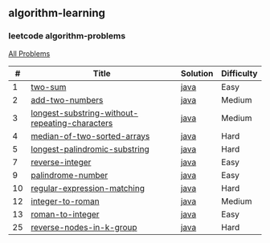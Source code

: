 ## algorithm-learning

### leetcode algorithm-problems

[All Problems](https://leetcode.com/problemset/all/)

| # | Title | Solution | Difficulty |
|---| ----- | -------- | ---------- |
|1|[two-sum](https://leetcode.com/problems/two-sum/)| [java](./leetcode/src/main/java/TwoSum.java)|Easy|
|2|[add-two-numbers](https://leetcode.com/problems/add-two-numbers/)| [java](./leetcode/src/main/java/AddTwoNumbers.java)|Medium|
|3|[longest-substring-without-repeating-characters](https://leetcode.com/problems/longest-substring-without-repeating-characters/)| [java](./leetcode/src/main/java/LongestSubstringWithoutRepeatingCharacters.java)|Medium|
|4|[median-of-two-sorted-arrays](https://leetcode.com/problems/median-of-two-sorted-arrays/)| [java](./leetcode/src/main/java/MedianOfTwoSortedArrays.java)|Hard|
|5|[longest-palindromic-substring](https://leetcode.com/problems/longest-palindromic-substring/)| [java](./leetcode/src/main/java/LongestPalindromicSubstring.java)|Hard|
|7|[reverse-integer](https://leetcode.com/problems/reverse-integer/)| [java](./leetcode/src/main/java/ReverseInteger.java)|Easy|
|9|[palindrome-number](https://leetcode.com/problems/palindrome-number/)| [java](./leetcode/src/main/java/PalindromeNumber.java)|Easy|
|10|[regular-expression-matching](https://leetcode.com/problems/regular-expression-matching/)| [java](./leetcode/src/main/java/RegularExpressionMatching.java)|Hard|
|12|[integer-to-roman](https://leetcode.com/problems/integer-to-roman/)| [java](./leetcode/src/main/java/IntegerToRoman.java)|Medium|
|13|[roman-to-integer](https://leetcode.com/problems/roman-to-integer/)| [java](./leetcode/src/main/java/RomanToInteger.java)|Easy|
|25|[reverse-nodes-in-k-group](https://leetcode.com/problems/reverse-nodes-in-k-group/)| [java](./leetcode/src/main/java/ReverseNodesInKGroup.java)|Hard|



